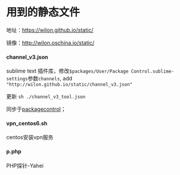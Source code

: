 # 用到的静态文件

地址：https://wilon.github.io/static/

镜像：http://wilon.oschina.io/static/

#### channel_v3.json

sublime text 插件库，修改`$packages/User/Package Control.sublime-settings`参数`channels`, add `"http://wilon.github.io/static/channel_v3.json"`

更新 `sh ./channel_v3_tool.json`

同步于[packagecontrol](http://packagecontrol.io/channel_v3.json)；


#### vpn_centos6.sh
centos安装vpn服务


#### p.php

PHP探针-Yahei
